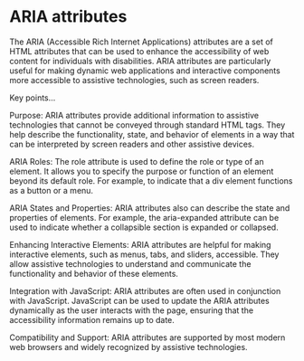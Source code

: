 # ARIA attributes

The ARIA (Accessible Rich Internet Applications) attributes are a set of HTML attributes that can be used to enhance the accessibility of web content for individuals with disabilities. ARIA attributes are particularly useful for making dynamic web applications and interactive components more accessible to assistive technologies, such as screen readers.

Key points…

Purpose: ARIA attributes provide additional information to assistive technologies that cannot be conveyed through standard HTML tags. They help describe the functionality, state, and behavior of elements in a way that can be interpreted by screen readers and other assistive devices.

ARIA Roles: The role attribute is used to define the role or type of an element. It allows you to specify the purpose or function of an element beyond its default role. For example, to indicate that a div element functions as a button or a menu.

ARIA States and Properties: ARIA attributes also can describe the state and properties of elements. For example, the aria-expanded attribute can be used to indicate whether a collapsible section is expanded or collapsed.

Enhancing Interactive Elements: ARIA attributes are helpful for making interactive elements, such as menus, tabs, and sliders, accessible. They allow assistive technologies to understand and communicate the functionality and behavior of these elements.

Integration with JavaScript: ARIA attributes are often used in conjunction with JavaScript. JavaScript can be used to update the ARIA attributes dynamically as the user interacts with the page, ensuring that the accessibility information remains up to date.

Compatibility and Support: ARIA attributes are supported by most modern web browsers and widely recognized by assistive technologies. 
